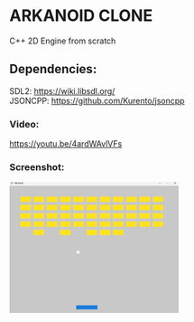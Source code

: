 <h1>ARKANOID CLONE</h2>

C++ 2D Engine from scratch


<h2>Dependencies:</h2>

SDL2: https://wiki.libsdl.org/ <br>
JSONCPP: https://github.com/Kurento/jsoncpp

<h3>Video:</h3> 

https://youtu.be/4ardWAvlVFs

<h3>Screenshot:</h3> 

<img src="https://github.com/andrea-attardo/Arkanoid-Clone-CPP-SDL/blob/80fb6b1f06f80b66f66031972fb8732968144395/docs/myarkanoid.png" alt="drawing" width="300"/>


